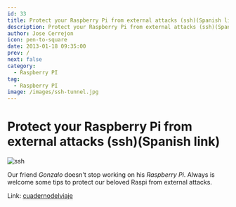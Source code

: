 ```yaml
---
id: 33
title: Protect your Raspberry Pi from external attacks (ssh)(Spanish link)
description: Protect your Raspberry Pi from external attacks (ssh)(Spanish link)
author: Jose Cerrejon
icon: pen-to-square
date: 2013-01-18 09:35:00
prev: /
next: false
category:
  - Raspberry PI
tag:
  - Raspberry PI
image: /images/ssh-tunnel.jpg
---
```


# Protect your Raspberry Pi from external attacks (ssh)(Spanish link)

![ssh](/images/ssh-tunnel.jpg)

Our friend *Gonzalo* doesn't stop working on his *Raspberry Pi*. Always is welcome some tips to protect our beloved Raspi from external attacks.

Link: [cuadernodelviaje](http://cuadernodelviaje.blogspot.com.es/2013/01/protegiendo-un-poco-nuestra-raspberry.html)